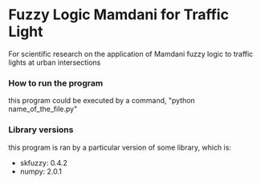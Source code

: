 # Fuzzy Logic Mamdani for Traffic Light
For scientific research on the application of Mamdani fuzzy logic to traffic lights at urban intersections

### How to run the program
this program could be executed by a command, "python name_of_the_file.py"

### Library versions
this program is ran by a particular version of some library, which is:
-  skfuzzy: 0.4.2
-  numpy: 2.0.1

